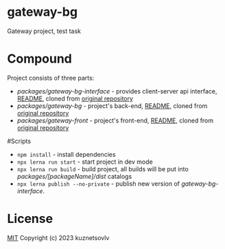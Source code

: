 # gateway-bg
Gateway project, test task

# Compound
Project consists of three parts:
* _packages/gateway-bg-interface_ - provides client-server api interface, [README](./packages/gateway-bg-interface/README.md), cloned from [original repository](https://github.com/kuznetsovlv/gateway-bg-interface)
* _packages/gateway-bg_ - project's back-end, [README](./packages/gateway-bg/README.md), cloned from [original repository](https://github.com/kuznetsovlv/gateway-bg)
* _packages/gateway-front_ - project's front-end, [README](./packages/gateway-front/README.md), cloned from [original repository](https://github.com/kuznetsovlv/gateway-front)

#Scripts
* `npm install` - install dependencies
* `npx lerna run start` - start project in dev mode
* `npx lerna run build` - build project, all builds will be put into _packages/[packageName]/dist_ catalogs
* `npx lerna publish --no-private` - publish new version of _gateway-bg-interface_.

# License
[MIT](./LICENSE 'MIT') Copyright (c) 2023 kuznetsovlv
